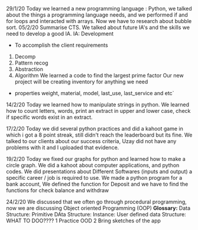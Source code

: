 29/1/20
  Today we learned a new programming language : Python, we talked about the things a programming language needs, and we performed if and for loops and interacted with arrays. Now we have to research about bubble sort.
05/2/20
  Summarise CTS.
  We talked about future IA's and the skills we need to develop a good IA.
  IA: Development
  - To accomplish the client requirements
  1. Decomp
  2. Pattern recog
  3. Abstraction
  4. Algorithm
  We learned a code to find the largest prime factor
  Our new project will be creating inventory for anything we need
  - properties
      weight, material, model, last_use, last_service and etc`
      
      
14/2/20
  Today we learned how to manipulate strings in python. We learned how to count letters, words, print an extract in upper and lower case, check if specific words exist in an extract.
  
17/2/20
  Today we did several python practices and did a kahoot game in which i got a 8 point streak, still didn't
reach the leaderboard but its fine. We talked to our clients about our success criteria, Uzay did not have any problems with it and I uploaded that evidence.

19/2/20
  Today we fixed our graphs for python and learned how to make a circle graph. We did a kahoot about computer applications, and python codes. We did presentations about Different Softwares (inputs and output) a specific career / job is required to use. We made a python program for a bank account, We defined the function for Deposit and we have to find the functions for check balance and withdraw
  
24/2/20
  We discussed that we often go through procedural programming, now we are discussing Object oriented Programming (OOP)
  **Glossary:**
  Data Structure:
  Primitive DAta Structure:
  Instance:
  User defined data Structure:
  WHAT TO DOO????
    1 Practice OOD
    2 Bring sketches of the app
